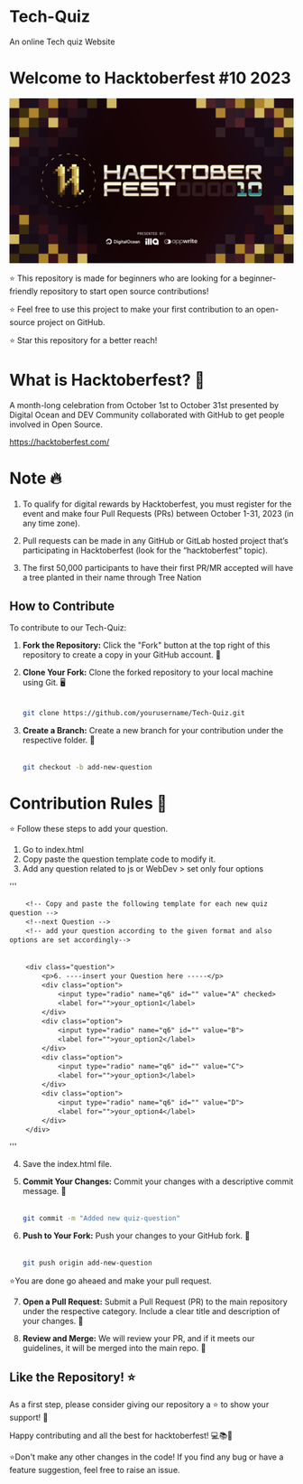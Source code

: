 # Tech-Quiz
An online Tech quiz Website
# Welcome to Hacktoberfest #10 2023
![Hacktoberfest Banner](hf10_banner.png)

⭐ This repository is made for beginners who are looking for a beginner-friendly repository to start open source contributions! 

⭐ Feel free to use this project to make your first contribution to an open-source project on GitHub.

⭐ Star this repository for a better reach!

# What is Hacktoberfest? 🤔
A month-long celebration from October 1st to October 31st presented by Digital Ocean and DEV Community collaborated with GitHub to get people involved in Open Source.

https://hacktoberfest.com/

# Note 🔥
1. To qualify for digital rewards by Hacktoberfest, you must register for the event and make four Pull Requests (PRs) between October 1-31, 2023 (in any time zone).

2. Pull requests can be made in any GitHub or GitLab hosted project that’s participating in Hacktoberfest (look for the “hacktoberfest” topic). 

3. The first 50,000 participants to have their first PR/MR accepted will have a tree planted in their name through Tree Nation

## How to Contribute

To contribute to our Tech-Quiz:

1. **Fork the Repository:** Click the "Fork" button at the top right of this repository to create a copy in your GitHub account. 🍴

2. **Clone Your Fork:** Clone the forked repository to your local machine using Git. 🖥️

   ```bash
   
   git clone https://github.com/yourusername/Tech-Quiz.git
   
   ```

3. **Create a Branch:** Create a new branch for your contribution under the respective folder. 🌿

   ```bash
   
   git checkout -b add-new-question
   
   ```




# Contribution Rules 🤍

⭐ Follow these steps to add your question.

1. Go to index.html
2. Copy paste the question template code to modify it.
3. Add any question related to js or WebDev > set only four options 

'''

        <!-- Copy and paste the following template for each new quiz question -->
        <!--next Question -->
        <!-- add your question according to the given format and also options are set accordingly-->
        
        
        <div class="question">
            <p>6. ----insert your Question here -----</p>
            <div class="option">
                <input type="radio" name="q6" id="" value="A" checked>
                <label for="">your_option1</label>
            </div>
            <div class="option">
                <input type="radio" name="q6" id="" value="B">
                <label for="">your_option2</label>
            </div>
            <div class="option">
                <input type="radio" name="q6" id="" value="C">
                <label for="">your_option3</label>
            </div>
            <div class="option">
                <input type="radio" name="q6" id="" value="D">
                <label for="">your_option4</label>
            </div>
        </div>

'''

4. Save the index.html file.

5. **Commit Your Changes:** Commit your changes with a descriptive commit message. 💬

   ```bash
   
   git commit -m "Added new quiz-question"
   
   ```

6. **Push to Your Fork:** Push your changes to your GitHub fork. 🚀

   ```bash
   
   git push origin add-new-question
   
   ```
⭐️You are done go aheaed and make your pull request.

7. **Open a Pull Request:** Submit a Pull Request (PR) to the main repository under the respective category. Include a clear title and description of your changes. 🎯

8. **Review and Merge:** We will review your PR, and if it meets our guidelines, it will be merged into the main repo. 🤝

## Like the Repository! ⭐️

As a first step, please consider giving our repository a ⭐️ to show your support! 🌟

Happy contributing and all the best for hacktoberfest! 💻📚🚗

⭐️Don't make any other changes in the code! If you find any bug or have a feature suggestion, feel free to raise an issue.
